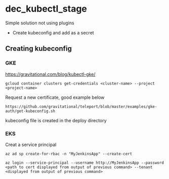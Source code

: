 # dec_kubectl_stage

Simple solution not using plugins

* Create kubeconfig and add as a secret

## Creating kubeconfig
### GKE
https://gravitational.com/blog/kubectl-gke/

```
gcloud container clusters get-credentials <cluster-name> --project <project-name>
```

Request a new certificate, good example below

```
https://github.com/gravitational/teleport/blob/master/examples/gke-auth/get-kubeconfig.sh
```

kubeconfig file is created in the deploy directory

### EKS
Creat a service principal

```
az ad sp create-for-rbac -n "MyJenkinsApp" --create-cert
```

```
az login --service-principal --username http://MyJenkinsApp --password <path to cert displayed from output of previous command> --tenant <displayed from output of previous command> 
```